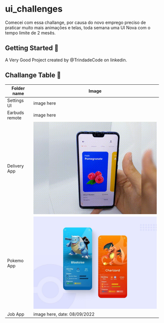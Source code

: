 # ui_challenges

Comecei com essa challange, por causa do novo emprego
preciso de praticar muito mais animações e telas, toda semana uma UI Nova
com o tempo limite de 2 mesês.

## Getting Started 🚀

A Very Good Project created by @TrindadeCode on linkedin.

## Challange Table 🚀

| Folder name | Image |
| ------ | ------ |
| Settings UI | image here |
| Earbuds remote | image here |
| Delivery App | ![Image](images/delivery.gif) |
| Pokemo App | ![Image](images/pokemon_ui.jfif) |
| Job App | image here, date: 08/09/2022  |
